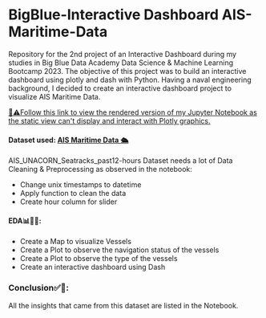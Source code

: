 # BigBlue-Interactive Dashboard AIS-Maritime-Data
Repository for the 2nd project of an Interactive Dashboard during my studies in Big Blue Data Academy Data Science & Machine Learning Bootcamp 2023.
The objective of this project was to build an interactive dashboard using plotly and dash with Python.
Having a naval engineering background, I decided to create an interactive dashboard project to visualize AIS Maritime Data.

[🚩⚠️Follow this link to view the rendered version of my Jupyter Notebook as the static view can't display and interact with Plotly graphics.](https://nbviewer.org/github/DimBakogiannis/BigBlue-Interactive-Dashboard-AIS-Maritime-Data/blob/main/Interactive%20Dashboard.ipynb)

#### Dataset used: [AIS Maritime Data 🛳️](https://www.kaggle.com/datasets/aswinjose/ais-maritime-data)
AIS_UNACORN_Seatracks_past12-hours Dataset needs a lot of Data Cleaning & Preprocessing as observed in the notebook:
- Change unix timestamps to datetime
- Apply function to clean the data
- Create hour column for slider

#### EDA📊🕵🏻:
- Create a Map to visualize Vessels
- Create a Plot to observe the navigation status of the vessels
- Create a Plot to observe the type of the vessels
- Create an interactive dashboard using Dash
### Conclusion✅🏁:

  
All the insights that came from this dataset are listed in the Notebook.

